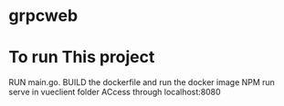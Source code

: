 # grpcweb
# To run This project
RUN main.go.
BUILD the dockerfile and run the docker image 
NPM run serve in vueclient folder
ACcess through localhost:8080
